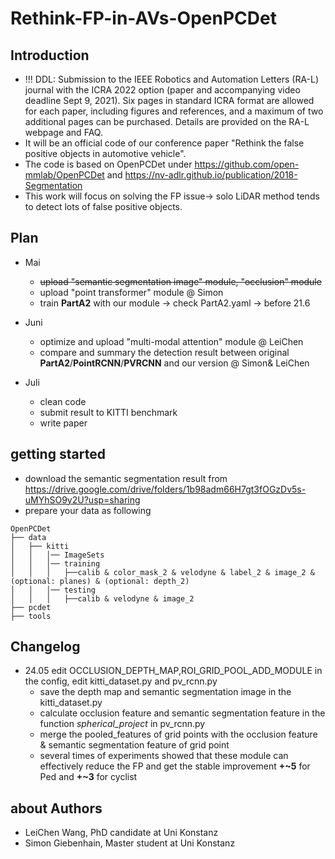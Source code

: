 # Rethink-FP-in-AVs-OpenPCDet

## Introduction 
* !!! DDL: Submission to the IEEE Robotics and Automation Letters (RA-L) journal with the ICRA 2022 option (paper and accompanying video deadline Sept 9, 2021). Six pages in standard ICRA format are allowed for each paper, including figures and references, and a maximum of two additional pages can be purchased. Details are provided on the RA-L webpage and FAQ.
* It will be an official code of our conference paper "Rethink the false positive objects in automotive vehicle". 
* The code is based on OpenPCDet under https://github.com/open-mmlab/OpenPCDet and https://nv-adlr.github.io/publication/2018-Segmentation
* This work will focus on solving the FP issue-> solo LiDAR method tends to detect lots of false positive objects.


## Plan 
* Mai
  * ~~upload "semantic segmentation image" module, "occlusion" module~~
  * upload "point transformer" module @ Simon
  * train **PartA2** with our module -> check PartA2.yaml -> before 21.6

* Juni
  * optimize and upload "multi-modal attention" module @ LeiChen 
  * compare and summary the detection result between original **PartA2**/**PointRCNN**/**PVRCNN** and our version @ Simon& LeiChen 
  
* Juli
  * clean code 
  * submit result to KITTI benchmark
  * write paper


## getting started
* download the semantic segmentation result from https://drive.google.com/drive/folders/1b98adm66H7gt3fOGzDv5s-uMYhSO9y2U?usp=sharing
* prepare your data as following
```
OpenPCDet
├── data
│   ├── kitti
│   │   │── ImageSets
│   │   │── training
│   │   │   ├──calib & color_mask_2 & velodyne & label_2 & image_2 & (optional: planes) & (optional: depth_2)
│   │   │── testing
│   │   │   ├──calib & velodyne & image_2
├── pcdet
├── tools
```
## Changelog
* 24.05 edit OCCLUSION_DEPTH_MAP,ROI_GRID_POOL_ADD_MODULE in the config, edit kitti_dataset.py and pv_rcnn.py
  * save the depth map and semantic segmentation image in the kitti_dataset.py
  * calculate occlusion feature and semantic segmentation feature in the function _spherical_project_ in pv_rcnn.py
  * merge the pooled_features of grid points with the occlusion feature & semantic segmentation feature of grid point
  * several times of experiments showed that these module can effectively reduce the FP and get the stable improvement **+~5** for Ped and **+~3** for cyclist

## about Authors
* LeiChen Wang, PhD candidate at Uni Konstanz
* Simon Giebenhain, Master student at Uni Konstanz

